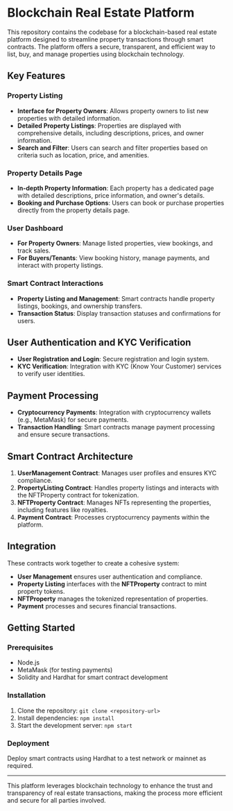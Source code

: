 # Blockchain Real Estate Platform

This repository contains the codebase for a blockchain-based real estate platform designed to streamline property transactions through smart contracts. The platform offers a secure, transparent, and efficient way to list, buy, and manage properties using blockchain technology.

## Key Features

### Property Listing
- **Interface for Property Owners**: Allows property owners to list new properties with detailed information.
- **Detailed Property Listings**: Properties are displayed with comprehensive details, including descriptions, prices, and owner information.
- **Search and Filter**: Users can search and filter properties based on criteria such as location, price, and amenities.

### Property Details Page
- **In-depth Property Information**: Each property has a dedicated page with detailed descriptions, price information, and owner's details.
- **Booking and Purchase Options**: Users can book or purchase properties directly from the property details page.

### User Dashboard
- **For Property Owners**: Manage listed properties, view bookings, and track sales.
- **For Buyers/Tenants**: View booking history, manage payments, and interact with property listings.

### Smart Contract Interactions
- **Property Listing and Management**: Smart contracts handle property listings, bookings, and ownership transfers.
- **Transaction Status**: Display transaction statuses and confirmations for users.

## User Authentication and KYC Verification
- **User Registration and Login**: Secure registration and login system.
- **KYC Verification**: Integration with KYC (Know Your Customer) services to verify user identities.

## Payment Processing
- **Cryptocurrency Payments**: Integration with cryptocurrency wallets (e.g., MetaMask) for secure payments.
- **Transaction Handling**: Smart contracts manage payment processing and ensure secure transactions.

## Smart Contract Architecture

1. **UserManagement Contract**: Manages user profiles and ensures KYC compliance.
2. **PropertyListing Contract**: Handles property listings and interacts with the NFTProperty contract for tokenization.
3. **NFTProperty Contract**: Manages NFTs representing the properties, including features like royalties.
4. **Payment Contract**: Processes cryptocurrency payments within the platform.

## Integration

These contracts work together to create a cohesive system:
- **User Management** ensures user authentication and compliance.
- **Property Listing** interfaces with the **NFTProperty** contract to mint property tokens.
- **NFTProperty** manages the tokenized representation of properties.
- **Payment** processes and secures financial transactions.

## Getting Started

### Prerequisites
- Node.js
- MetaMask (for testing payments)
- Solidity and Hardhat for smart contract development

### Installation
1. Clone the repository: `git clone <repository-url>`
2. Install dependencies: `npm install`
3. Start the development server: `npm start`

### Deployment
Deploy smart contracts using Hardhat to a test network or mainnet as required.

---

This platform leverages blockchain technology to enhance the trust and transparency of real estate transactions, making the process more efficient and secure for all parties involved.
